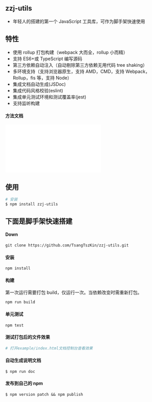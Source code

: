 ## zzj-utils

- 年轻人的搭建的第一个 JavaScript 工具库，可作为脚手架快速使用

## 特性

- 使用 rollup 打包构建（webpack 大而全，rollup 小而精）
- 支持 ES6+或 TypeScript 编写源码
- 第三方依赖自动注入（自动剔除第三方依赖无用代码 tree shaking）
- 多环境支持（支持浏览器原生，支持 AMD，CMD，支持 Webpack，Rollup，fis 等，支持 Node）
- 集成文档自动生成(JSDoc)
- 集成代码风格校验(eslint)
- 集成单元测试环境和测试覆盖率(jest)
- 支持监听构建

#### 方法文档

![点击查看方法文档](./docs/index.html)

## 使用

```bash
# 安装
$ npm install zzj-utils
```

## 下面是脚手架快速搭建

#### Down

```
git clone https://github.com/TsangTszKin/zzj-utils.git
```

#### 安装

```
npm install
```

#### 构建

第一次运行需要打包 build，仅运行一次。当依赖改变时需重新打包。

```
npm run build
```

#### 单元测试

```
npm test
```

#### 测试打包后的文件效果

```bash
# 打开example/index.html文档控制台查看效果
```

#### 自动生成说明文档

```
$ npm run doc
```

#### 发布到自己的 npm

```
$ npm version patch && npm publish
```
